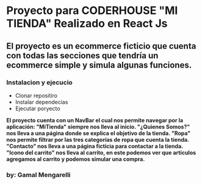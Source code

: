 # Proyecto para CODERHOUSE "MI TIENDA" Realizado en React Js

## El proyecto es un ecommerce ficticio que cuenta con todas las secciones que tendría un ecommerce simple y simula algunas funciones.

### Instalacion y ejecucio
* Clonar repositiro 
* Instalar dependecias
* Ejecutar poryecto

__El proyecto cuenta con un NavBar el cual nos permite navegar por la aplicación:
**"MiTienda"** siempre nos lleva al inicio.
**"¿Quienes Somos?"** nos lleva a una página donde se explica el objetivo de la tienda.
**"Ropa"** nos permite filtrar por las tres categorías de ropa que cuenta la tienda.
**"Contacto"** nos lleva a una página ficticia para contactar a la tienda.
**"Icono del carrito"** nos lleva al carrito, en este podemos ver que artículos agregamos al carrito y podemos simular una compra.__

### by: Gamal Mengarelli

